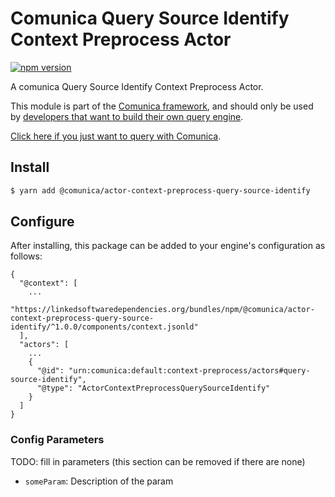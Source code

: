 # Comunica Query Source Identify Context Preprocess Actor

[![npm version](https://badge.fury.io/js/%40comunica%2Factor-context-preprocess-query-source-identify.svg)](https://www.npmjs.com/package/@comunica/actor-context-preprocess-query-source-identify)

A comunica Query Source Identify Context Preprocess Actor.

This module is part of the [Comunica framework](https://github.com/comunica/comunica),
and should only be used by [developers that want to build their own query engine](https://comunica.dev/docs/modify/).

[Click here if you just want to query with Comunica](https://comunica.dev/docs/query/).

## Install

```bash
$ yarn add @comunica/actor-context-preprocess-query-source-identify
```

## Configure

After installing, this package can be added to your engine's configuration as follows:
```text
{
  "@context": [
    ...
    "https://linkedsoftwaredependencies.org/bundles/npm/@comunica/actor-context-preprocess-query-source-identify/^1.0.0/components/context.jsonld"  
  ],
  "actors": [
    ...
    {
      "@id": "urn:comunica:default:context-preprocess/actors#query-source-identify",
      "@type": "ActorContextPreprocessQuerySourceIdentify"
    }
  ]
}
```

### Config Parameters

TODO: fill in parameters (this section can be removed if there are none)

* `someParam`: Description of the param
